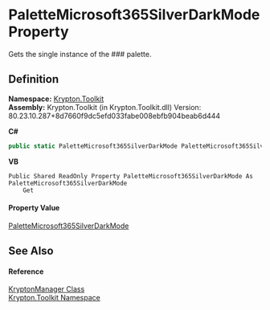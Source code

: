 # PaletteMicrosoft365SilverDarkMode Property


Gets the single instance of the ### palette.



## Definition
**Namespace:** <a href="79d2eac2-21f4-54ff-7552-b20c33c30600.md">Krypton.Toolkit</a>  
**Assembly:** Krypton.Toolkit (in Krypton.Toolkit.dll) Version: 80.23.10.287+8d7660f9dc5efd033fabe008ebfb904beab6d444

**C#**
``` C#
public static PaletteMicrosoft365SilverDarkMode PaletteMicrosoft365SilverDarkMode { get; }
```
**VB**
``` VB
Public Shared ReadOnly Property PaletteMicrosoft365SilverDarkMode As PaletteMicrosoft365SilverDarkMode
	Get
```



#### Property Value
<a href="a169c5ca-a826-d491-9d27-481201ea5cc6.md">PaletteMicrosoft365SilverDarkMode</a>

## See Also


#### Reference
<a href="fd000c89-b24b-9dde-c880-bccf31b10060.md">KryptonManager Class</a>  
<a href="79d2eac2-21f4-54ff-7552-b20c33c30600.md">Krypton.Toolkit Namespace</a>  
